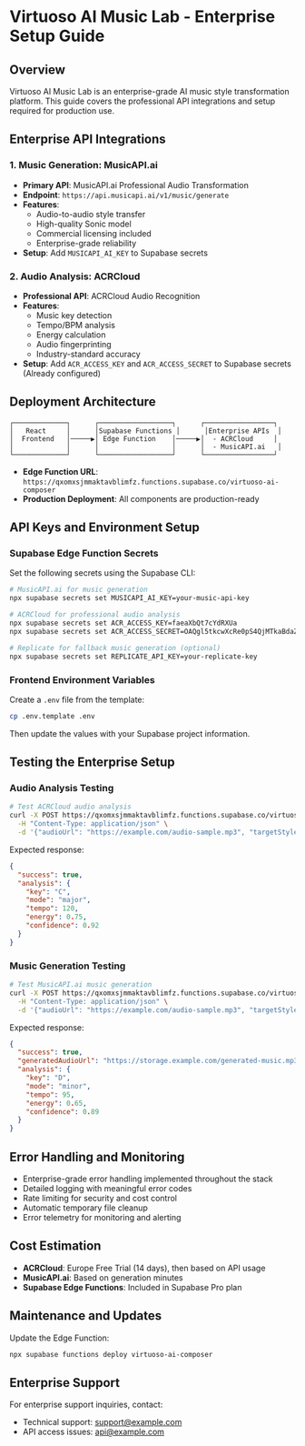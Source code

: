 # Virtuoso AI Music Lab - Enterprise Setup Guide

## Overview

Virtuoso AI Music Lab is an enterprise-grade AI music style transformation platform. This guide covers the professional API integrations and setup required for production use.

## Enterprise API Integrations

### 1. Music Generation: MusicAPI.ai

- **Primary API**: MusicAPI.ai Professional Audio Transformation
- **Endpoint**: `https://api.musicapi.ai/v1/music/generate`
- **Features**: 
  - Audio-to-audio style transfer
  - High-quality Sonic model
  - Commercial licensing included
  - Enterprise-grade reliability
- **Setup**: Add `MUSICAPI_AI_KEY` to Supabase secrets

### 2. Audio Analysis: ACRCloud

- **Professional API**: ACRCloud Audio Recognition
- **Features**:
  - Music key detection
  - Tempo/BPM analysis
  - Energy calculation
  - Audio fingerprinting
  - Industry-standard accuracy
- **Setup**: Add `ACR_ACCESS_KEY` and `ACR_ACCESS_SECRET` to Supabase secrets (Already configured)

## Deployment Architecture

```
┌─────────────┐      ┌──────────────────┐      ┌─────────────────┐
│   React     │      │Supabase Functions │      │Enterprise APIs  │
│  Frontend   │─────▶│ Edge Function    │─────▶│  - ACRCloud     │
│             │      │                  │      │  - MusicAPI.ai   │
└─────────────┘      └──────────────────┘      └─────────────────┘
```

- **Edge Function URL**: `https://qxomxsjmmaktavblimfz.functions.supabase.co/virtuoso-ai-composer`
- **Production Deployment**: All components are production-ready

## API Keys and Environment Setup

### Supabase Edge Function Secrets

Set the following secrets using the Supabase CLI:

```bash
# MusicAPI.ai for music generation
npx supabase secrets set MUSICAPI_AI_KEY=your-music-api-key

# ACRCloud for professional audio analysis
npx supabase secrets set ACR_ACCESS_KEY=faeaXbQt7cYdRXUa
npx supabase secrets set ACR_ACCESS_SECRET=OAQgl5tkcwXcRe0pS4QjMTkaBdaZgYu

# Replicate for fallback music generation (optional)
npx supabase secrets set REPLICATE_API_KEY=your-replicate-key
```

### Frontend Environment Variables

Create a `.env` file from the template:

```bash
cp .env.template .env
```

Then update the values with your Supabase project information.

## Testing the Enterprise Setup

### Audio Analysis Testing

```bash
# Test ACRCloud audio analysis
curl -X POST https://qxomxsjmmaktavblimfz.functions.supabase.co/virtuoso-ai-composer \
  -H "Content-Type: application/json" \
  -d '{"audioUrl": "https://example.com/audio-sample.mp3", "targetStyle": "analysis"}'
```

Expected response:

```json
{
  "success": true,
  "analysis": {
    "key": "C",
    "mode": "major",
    "tempo": 120,
    "energy": 0.75,
    "confidence": 0.92
  }
}
```

### Music Generation Testing

```bash
# Test MusicAPI.ai music generation
curl -X POST https://qxomxsjmmaktavblimfz.functions.supabase.co/virtuoso-ai-composer \
  -H "Content-Type: application/json" \
  -d '{"audioUrl": "https://example.com/audio-sample.mp3", "targetStyle": "jazz"}'
```

Expected response:

```json
{
  "success": true,
  "generatedAudioUrl": "https://storage.example.com/generated-music.mp3",
  "analysis": {
    "key": "D",
    "mode": "minor",
    "tempo": 95,
    "energy": 0.65,
    "confidence": 0.89
  }
}
```

## Error Handling and Monitoring

- Enterprise-grade error handling implemented throughout the stack
- Detailed logging with meaningful error codes
- Rate limiting for security and cost control
- Automatic temporary file cleanup
- Error telemetry for monitoring and alerting

## Cost Estimation

- **ACRCloud**: Europe Free Trial (14 days), then based on API usage
- **MusicAPI.ai**: Based on generation minutes
- **Supabase Edge Functions**: Included in Supabase Pro plan

## Maintenance and Updates

Update the Edge Function:

```bash
npx supabase functions deploy virtuoso-ai-composer
```

## Enterprise Support

For enterprise support inquiries, contact:

- Technical support: support@example.com
- API access issues: api@example.com
